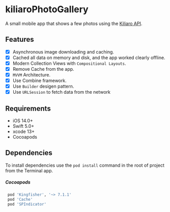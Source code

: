# kiliaroPhotoGallery
A small mobile app that shows a few photos using the [Kiliaro API](https://docs.kiliaro.io/resources/shares).

## Features

- [x] Asynchronous image downloading and caching.
- [x] Cached all data on memory and disk, and the app worked clearly offline.
- [x] Modern Collection Views with `Compositional Layouts`.
- [x] Remove Cache from the app.
- [x] `MVVM` Architecture.
- [x] Use Combine framework.
- [x] Use `Builder` desigen pattern.
- [x] Use `URLSession` to fetch data from the network

## Requirements

- iOS 14.0+ 
- Swift 5.0+
- xcode 13+
- Cocoapods

## Dependencies

To install dependencies use the `pod install` command in the root of project from the Terminal app.

##### Cocoapods
``` ruby
 pod 'Kingfisher', '~> 7.1.1'
 pod 'Cache'
 pod 'SPIndicator'
```

